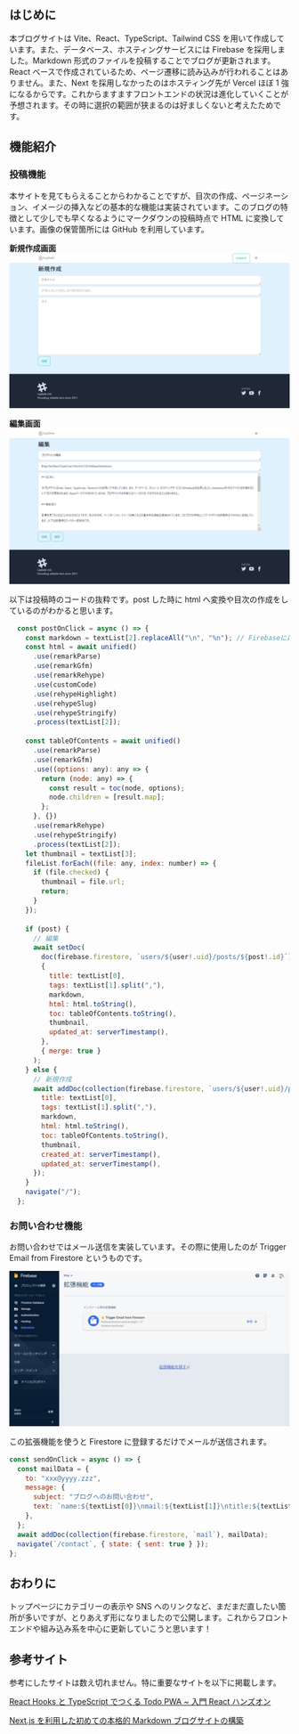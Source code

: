 ## はじめに

本ブログサイトは Vite、React、TypeScript、Tailwind CSS を用いて作成しています。また、データベース、ホスティングサービスには Firebase を採用しました。Markdown 形式のファイルを投稿することでブログが更新されます。React ベースで作成されているため、ページ遷移に読み込みが行われることはありません。また、Next を採用しなかったのはホスティング先が Vercel ほぼ 1 強になるからです。これからますますフロントエンドの状況は進化していくことが予想されます。その時に選択の範囲が狭まるのは好ましくないと考えたためです。

## 機能紹介

### 投稿機能

本サイトを見てもらえることからわかることですが、目次の作成、ページネーション、イメージの挿入などの基本的な機能は実装されています。このブログの特徴として少しでも早くなるようにマークダウンの投稿時点で HTML に変換しています。画像の保管箇所には GitHub を利用しています。

**新規作成画面**
![新規作成画面](https://raw.githubusercontent.com/Laplade/public/main/storage/blog/QZ2EdZQWMRru2KaQt8x2/新規作成.png "新規作成画面")

**編集画面**
![編集画面](https://raw.githubusercontent.com/Laplade/public/main/storage/blog/QZ2EdZQWMRru2KaQt8x2/編集.png "編集画面")

以下は投稿時のコードの抜粋です。post した時に html へ変換や目次の作成をしているのがわかると思います。

```js
  const postOnClick = async () => {
    const markdown = textList[2].replaceAll("\n", "%n"); // Firebaseには「\n」を使用できない
    const html = await unified()
      .use(remarkParse)
      .use(remarkGfm)
      .use(remarkRehype)
      .use(customCode)
      .use(rehypeHighlight)
      .use(rehypeSlug)
      .use(rehypeStringify)
      .process(textList[2]);

    const tableOfContents = await unified()
      .use(remarkParse)
      .use(remarkGfm)
      .use((options: any): any => {
        return (node: any) => {
          const result = toc(node, options);
          node.children = [result.map];
        };
      }, {})
      .use(remarkRehype)
      .use(rehypeStringify)
      .process(textList[2]);
    let thumbnail = textList[3];
    fileList.forEach((file: any, index: number) => {
      if (file.checked) {
        thumbnail = file.url;
        return;
      }
    });

    if (post) {
      // 編集
      await setDoc(
        doc(firebase.firestore, `users/${user!.uid}/posts/${post!.id}`),
        {
          title: textList[0],
          tags: textList[1].split(","),
          markdown,
          html: html.toString(),
          toc: tableOfContents.toString(),
          thumbnail,
          updated_at: serverTimestamp(),
        },
        { merge: true }
      );
    } else {
      // 新規作成
      await addDoc(collection(firebase.firestore, `users/${user!.uid}/posts`), {
        title: textList[0],
        tags: textList[1].split(","),
        markdown,
        html: html.toString(),
        toc: tableOfContents.toString(),
        thumbnail,
        created_at: serverTimestamp(),
        updated_at: serverTimestamp(),
      });
    }
    navigate("/");
  };
```

### お問い合わせ機能

お問い合わせではメール送信を実装しています。その際に使用したのが Trigger Email from Firestore というものです。

![Trigger Email from Firestore](https://raw.githubusercontent.com/Laplade/public/main/storage/blog/QZ2EdZQWMRru2KaQt8x2/TriggerEmailFromFirestore.png "Trigger Email from Firestore")

この拡張機能を使うと Firestore に登録するだけでメールが送信されます。

```js
const sendOnClick = async () => {
  const mailData = {
    to: "xxx@yyyy.zzz",
    message: {
      subject: "ブログへのお問い合わせ",
      text: `name:${textList[0]}\nmail:${textList[1]}\ntitle:${textList[2]}\nmessage:${textList[3]}`,
    },
  };
  await addDoc(collection(firebase.firestore, `mail`), mailData);
  navigate(`/contact`, { state: { sent: true } });
};
```

## おわりに

トップページにカテゴリーの表示や SNS へのリンクなど、まだまだ直したい箇所が多いですが、とりあえず形になりましたので公開します。これからフロントエンドや組み込み系を中心に更新していこうと思います！

## 参考サイト

参考にしたサイトは数え切れません。特に重要なサイトを以下に掲載します。

[React Hooks と TypeScript でつくる Todo PWA ~ 入門 React ハンズオン](https://zenn.dev/sprout2000/books/76a279bb90c3f3)

[Next.js を利用した初めての本格的 Markdown ブログサイトの構築](https://reffect.co.jp/react/nextjs-markdown-blog)
